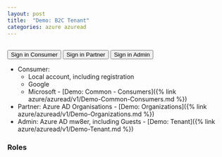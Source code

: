 ```yaml
---
layout: post
title:  "Demo: B2C Tenant"
categories: azure azuread
---
```


<script src="{{ site.url }}/assets/js/msal.js"></script>

<!-- importing app scripts | load order is important -->
<script>

// Config object to be passed to Msal on creation
var msalConfig = {
  auth: {
    clientId: "89275216-2567-46ad-aa89-f528c4f4b688",
    authorityBase: "https://ciamw8er.b2clogin.com/ciamw8er.onmicrosoft.com/",
    redirectUri: "{{ site.url }}/azure/azuread/Demo-B2C-Tenant.html",
    validateAuthority: false
  },
  cache: {
    cacheLocation: "sessionStorage", // This configures where your cache will be stored
    storeAuthStateInCookie: false, // Set this to "true" if you are having issues on IE11 or Edge
    forceRefresh: false // Set this to "true" to skip a cached token and go to the server to get a new
  }
};

// Add here scopes for id token to be used at MS Identity Platform endpoints.
const loginRequest = {
  scopes: ["openid", "profile", "email"],
  prompt: 'login'
};

</script>
<script type="text/javascript" src="{{ site.url }}/assets/js/ui.js"></script>  
<script type="text/javascript" src="{{ site.url }}/assets/js/auth.js"></script>
<script type="text/javascript" src="{{ site.url }}/assets/js/graphConfig.js"></script>
<script type="text/javascript" src="{{ site.url }}/assets/js/graph.js"></script>

<h2 id="WelcomeMessage"></h2>
<div>
  <button onclick="signIn2('SignInRedirect', 'B2C_1A_mw8er_demo_signup_signin_consumer')">Sign in Consumer</button>
  <button onclick="signIn2('SignInRedirect', 'B2C_1A_mw8er_demo_signup_signin_partner')">Sign in Partner</button>
  <button onclick="signIn2('SignInRedirect', 'B2C_1A_mw8er_demo_signup_signin_admin')">Sign in Admin</button>
  <button id="SignOut" onclick="signOut(this.id)" style="display:none">Sign out</button>
</div>

- Consumer:
  - Local account, including registration
  - Google
  - Microsoft - [Demo: Common - Consumers]({% link azure/azuread/v1/Demo-Common-Consumers.md %})
- Partner: Azure AD Organisations - [Demo: Organizations]({% link azure/azuread/v1/Demo-Organizations.md %})
- Admin: Azure AD mw8er, including Guests - [Demo: Tenant]({% link azure/azuread/v1/Demo-Tenant.md %})

### Roles
<pre><code id="roles"></code></pre>

<!-- ### ID Token
<pre><code id="IdToken"></code></pre> -->

<!-- ### Access Token
<pre><code id="AccessToken"></code></pre> -->
